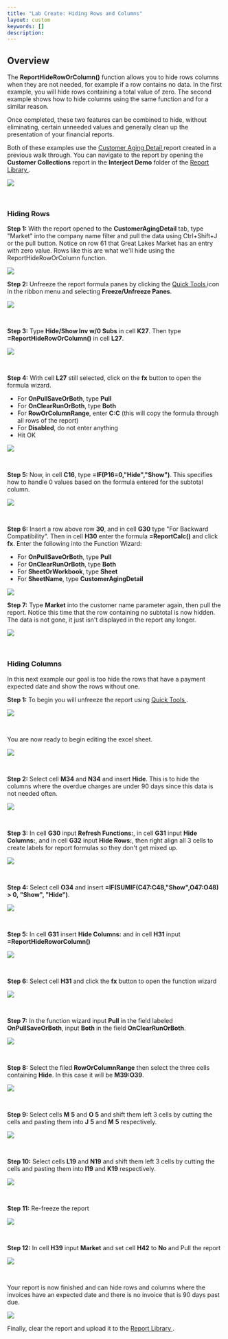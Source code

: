 ```yaml
---
title: "Lab Create: Hiding Rows and Columns"
layout: custom
keywords: []
description:
---
```

##  **Overview**

The **ReportHideRowOrColumn()** function allows you to hide rows columns when they are not needed, for example if a row contains no data. In the first example, you will hide rows containing a total value of zero. The second example shows how to hide columns using the same function and for a similar reason. 

Once completed, these two features can be combined to hide, without eliminating, certain unneeded values and generally clean up the presentation of your financial reports. 

Both of these examples use the [ Customer Aging Detail  ](/wGetStarted/L3.4-Customer-Aging-Detail.html) report created in a previous walk through. You can navigate to the report by opening the **Customer Collections** report in the **Interject Demo** folder of the [ Report Library ](/wAbout/Report-Library-Basics.html). 

![](/images/L-Create-HideRowCol/01.png)

<br> 

###  **Hiding Rows**
 
**Step 1:** With the report opened to the **CustomerAgingDetail** tab, type "Market" into the company name filter and pull the data using Ctrl+Shift+J or the pull button. Notice on row 61 that Great Lakes Market has an entry with zero value. Rows like this are what we'll hide using the ReportHideRowOrColumn function.

![](/images/L-Create-HideRowCol/PullMarket.png)

**Step 2:**  Unfreeze the report formula panes by clicking the [ Quick Tools ](/wGetStarted/INTERJECT-Ribbon-Menu-Items.html) icon in the ribbon menu and selecting **Freeze/Unfreeze Panes**. 

![](/images/L-Create-HideRowCol/02.jpg)

<br>

**Step 3:** Type **Hide/Show Inv w/0 Subs** in cell **K27**. Then type **=ReportHideRowOrColumn()** in cell **L27**.

![](/images/L-Create-HideRowCol/TypeFormulas.png)

<br> 


**Step 4:** With cell **L27** still selected, click on the **fx** button to open the formula wizard.
- For **OnPullSaveOrBoth**, type **Pull**
- For **OnClearRunOrBoth**, type **Both**
- For **RowOrColumnRange**, enter **C:C** \(this will copy the formula through all rows of the report\)
- For **Disabled**, do not enter anything
- Hit OK

![](/images/L-Create-HideRowCol/FormWizard.png)

<br> 


**Step 5:** Now, in cell **C16**, type **=IF(P16=0,"Hide","Show")**. This specifies how to handle 0 values based on the formula entered for the subtotal column.  

![](/images/L-Create-HideRowCol/EnterForm.png)

<br> 

**Step 6:** Insert a row above row **30**, and in cell **G30** type "For Backward Compatibility". Then in cell **H30** enter the formula **=ReportCalc()** and click **fx**. Enter the following into the Function Wizard:
- For **OnPullSaveOrBoth**, type **Pull**
- For **OnClearRunOrBoth**, type **Both**
- For **SheetOrWorkbook**, type **Sheet**
- For **SheetName**, type **CustomerAgingDetail**

![](/images/L-Create-HideRowCol/ReportCalc1.png)


**Step 7:** Type **Market** into the customer name parameter again, then pull the report. Notice this time that the row containing no subtotal is now hidden. The data is not gone, it just isn't displayed in the report any longer.

![](/images/L-Create-HideRowCol/HideResult.png)

<br> 


###  Hiding Columns 

In this next example our goal is too hide the rows that have a payment expected date and show the rows without one. 

**Step 1:** To begin you will unfreeze the report using [ Quick Tools ](/wGetStarted/INTERJECT-Ribbon-Menu-Items.html). 

![](/images/L-Create-HideRowCol/21.png)

<br> 



You are now ready to begin editing the excel sheet. 

![](/images/L-Create-HideRowCol/22.jpg)

<br> 


**Step 2:** Select cell **M34** and **N34** and insert **Hide**. This is to hide the columns where the overdue charges are under 90 days since this data is not needed often. 

![](/images/L-Create-HideRowCol/23.jpg)

<br> 


**Step 3:** In cell **G30** input **Refresh Functions:**, in cell **G31** input **Hide Columns:**, and in cell **G32** input **Hide Rows:**, then right align all 3 cells to create labels for report formulas so they don't get mixed up. 

![](/images/L-Create-HideRowCol/24.jpg)

<br> 


**Step 4:** Select cell **O34** and insert **=IF(SUMIF(C47:C48,"Show",O47:O48) > 0, "Show", "Hide")**. 

![](/images/L-Create-HideRowCol/25.jpg)

<br> 


**Step 5:** In cell **G31** insert **Hide Columns:** and in cell **H31** input **=ReportHideRoworColumn()**

![](/images/L-Create-HideRowCol/26.jpg)

<br> 


**Step 6:** Select cell **H31** and click the **fx** button to open the function wizard 

![](/images/L-Create-HideRowCol/27.jpg)

<br> 


**Step 7:** In the function wizard input **Pull** in the field labeled **OnPullSaveOrBoth**, input **Both** in the field **OnClearRunOrBoth**. 

![](/images/L-Create-HideRowCol/28.jpg)

<br> 


**Step 8:** Select the filed **RowOrColumnRange** then select the three cells containing **Hide**. In this case it will be **M39:O39**. 

![](/images/L-Create-HideRowCol/29.jpg)

<br> 


**Step 9:** Select cells **M** **5** and **O** **5** and shift them left 3 cells by cutting the cells and pasting them into **J** **5** and **M** **5** respectively. 

![](/images/L-Create-HideRowCol/30.jpg)

<br> 


**Step 10:** Select cells **L19** and **N19** and shift them left 3 cells by cutting the cells and pasting them into **I19** and **K19** respectively. 

![](/images/L-Create-HideRowCol/31.jpg)

<br> 


**Step** **11:** Re-freeze the report 

![](/images/L-Create-HideRowCol/32.jpg)

<br> 


**Step 12:** In cell **H39** input **Market** and set cell **H42** to **No** and Pull the report 

![](/images/L-Create-HideRowCol/33.jpg)

<br> 


Your report is now finished and can hide rows and columns where the invoices have an expected date and there is no invoice that is 90 days past due. 

![](/images/L-Create-HideRowCol/34.jpg)


Finally, clear the report and upload it to the [ Report Library ](/wGetStarted/L-Create-UpdatingReportLibrary.html).
